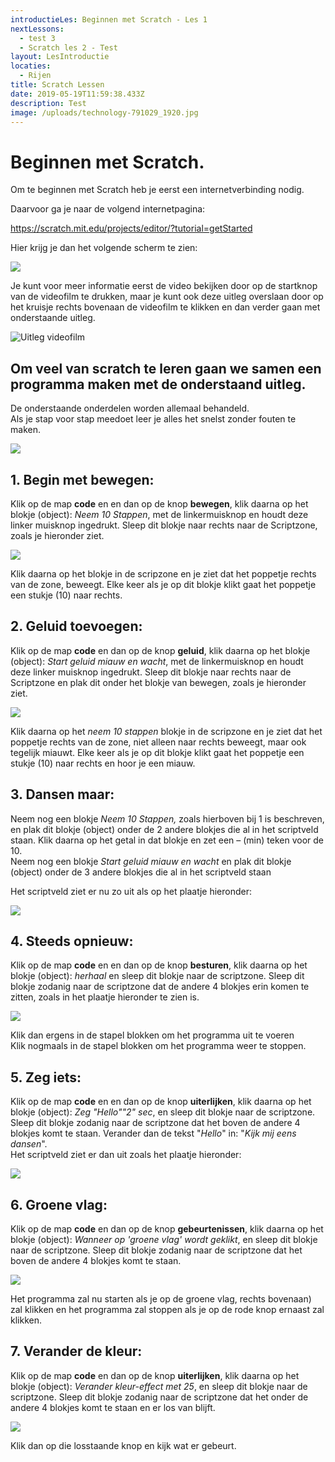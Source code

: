 ```yaml
---
introductieLes: Beginnen met Scratch - Les 1
nextLessons:
  - test 3
  - Scratch les 2 - Test
layout: LesIntroductie
locaties:
  - Rijen
title: Scratch Lessen
date: 2019-05-19T11:59:38.433Z
description: Test
image: /uploads/technology-791029_1920.jpg
---
```

# B**eginnen met Scratch.**

Om te beginnen met Scratch heb je eerst een internetverbinding nodig. 

Daarvoor ga je naar de volgend internetpagina:

<https://scratch.mit.edu/projects/editor/?tutorial=getStarted>

Hier krijg je dan het volgende scherm te zien:

![](/uploads/screen-shot-08-10-19-at-01.50-pm.png)

Je kunt voor meer informatie eerst de video bekijken door op de startknop van de videofilm te drukken, maar je kunt ook deze uitleg overslaan door op het kruisje rechts bovenaan de videofilm te klikken en dan verder gaan met onderstaande uitleg.

![Uitleg videofilm](/uploads/screen-shot-08-10-19-at-01.56-pm.png "Uitleg videofilm")

## Om veel van scratch te leren gaan we samen een programma maken met de onderstaand uitleg. 

De onderstaande onderdelen worden allemaal behandeld.\
Als je stap voor stap meedoet leer je alles het snelst zonder fouten te maken.

![](/uploads/overzicht-stappen.png)

## 1.	Begin met bewegen:

Klik op de map **code** en en dan op de knop **bewegen**, klik daarna op het blokje (object): _Neem 10 Stappen_, met de linkermuisknop en houdt deze linker muisknop ingedrukt. Sleep dit blokje naar rechts naar de Scriptzone, zoals je hieronder ziet.

![](/uploads/screen-shot-08-10-19-at-02.35-pm.png)

Klik daarna op het blokje in de scripzone en je ziet dat het poppetje rechts van de zone, beweegt. Elke keer als je op dit blokje klikt gaat het poppetje een stukje (10) naar rechts.

## 2.	Geluid toevoegen:

Klik op de map **code** en dan op de knop **geluid**, klik daarna op het blokje (object): _Start geluid miauw en wacht_, met de linkermuisknop en houdt deze linker muisknop ingedrukt. Sleep dit blokje naar rechts naar de Scriptzone en plak dit onder het blokje van bewegen, zoals je hieronder ziet.

![](/uploads/screen-shot-08-10-19-at-03.04-pm.png)

Klik daarna op het _neem 10 stappen_ blokje in de scripzone en je ziet dat het poppetje rechts van de zone, niet alleen naar rechts beweegt, maar ook tegelijk miauwt. Elke keer als je op dit blokje klikt gaat het poppetje een stukje (10) naar rechts en hoor je een miauw.

## 3.	Dansen maar:

Neem nog een blokje _Neem 10 Stappen,_ zoals hierboven bij 1 is beschreven, en plak dit blokje (object) onder de 2 andere blokjes die al in het scriptveld staan. Klik daarna op het getal in dat blokje en zet een – (min) teken voor de 10.\
Neem nog een blokje _Start geluid miauw en wacht_ en plak dit blokje (object) onder de 3 andere blokjes die al in het scriptveld staan

Het scriptveld ziet er nu zo uit als op het plaatje hieronder:

![](/uploads/screen-shot-08-10-19-at-03.19-pm.png)

## 4.	Steeds opnieuw:

Klik op de map **code** en en dan op de knop **besturen**, klik daarna op het blokje (object): _herhaal_ en sleep dit blokje naar de scriptzone. Sleep dit blokje zodanig naar de scriptzone dat de andere 4 blokjes erin komen te zitten, zoals in het plaatje hieronder te zien is.

![](/uploads/screen-shot-08-10-19-at-03.29-pm.png)

Klik dan ergens in de stapel blokken om het programma uit te voeren\
Klik nogmaals in de stapel blokken om het programma weer te stoppen.

## 5.	Zeg iets:

Klik op de map **code** en en dan op de knop **uiterlijken**, klik daarna op het blokje (object): _Zeg "Hello""2" sec_, en sleep dit blokje naar de scriptzone. Sleep dit blokje zodanig naar de scriptzone dat het boven de andere 4 blokjes komt te staan. Verander dan de tekst "_Hello_" in: "_Kijk mij eens dansen_".\
Het scriptveld ziet er dan uit zoals het plaatje hieronder:

![](/uploads/screen-shot-08-10-19-at-03.41-pm.png)

## 6.	Groene vlag:

Klik op de map **code** en dan op de knop **gebeurtenissen**, klik daarna op het blokje (object): _Wanneer op 'groene vlag' wordt geklikt_, en sleep dit blokje naar de scriptzone. Sleep dit blokje zodanig naar de scriptzone dat het boven de andere 4 blokjes komt te staan.

![](/uploads/screen-shot-08-10-19-at-03.51-pm.png)

Het programma zal nu starten als je op de groene vlag, rechts bovenaan) zal klikken en het programma zal stoppen als je op de rode knop ernaast zal klikken.

## 7.	Verander de kleur:

Klik op de map **code** en dan op de knop **uiterlijken**, klik daarna op het blokje (object): _Verander kleur-effect met 25_, en sleep dit blokje naar de scriptzone. Sleep dit blokje zodanig naar de scriptzone dat het onder de andere 4 blokjes komt te staan en er los van blijft.

![](/uploads/screen-shot-08-10-19-at-04.05-pm.png)

Klik dan op die losstaande knop en kijk wat er gebeurt.
